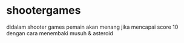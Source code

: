 # shootergames
didalam shooter games pemain akan menang jika mencapai score 10 dengan cara menembaki musuh & asteroid
